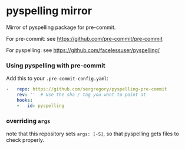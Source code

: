 pyspelling mirror
===============

Mirror of pyspelling package for pre-commit.

For pre-commit: see https://github.com/pre-commit/pre-commit

For pyspelling: see https://github.com/facelessuser/pyspelling/


### Using pyspelling with pre-commit

Add this to your `.pre-commit-config.yaml`:

```yaml
-   repo: https://github.com/sergregory/pyspelling-pre-commit
    rev: ''  # Use the sha / tag you want to point at
    hooks:
    -   id: pyspelling
```

### overriding `args`

note that this repository sets `args: [-S]`, so that pyspelling gets files to check properly.
